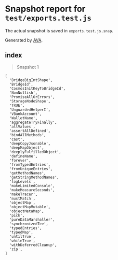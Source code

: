 # Snapshot report for `test/exports.test.js`

The actual snapshot is saved in `exports.test.js.snap`.

Generated by [AVA](https://avajs.dev).

## index

> Snapshot 1

    [
      'BridgeBigIntShape',
      'BridgeId',
      'CosmosInitKeyToBridgeId',
      'NonNullish',
      'PromiseAllOrErrors',
      'StorageNodeShape',
      'TRUE',
      'UnguardedHelperI',
      'VBankAccount',
      'WalletName',
      'aggregateTryFinally',
      'allValues',
      'assertAllDefined',
      'bindAllMethods',
      'cast',
      'deepCopyJsonable',
      'deepMapObject',
      'deeplyFulfilledObject',
      'defineName',
      'forever',
      'fromTypedEntries',
      'fromUniqueEntries',
      'getMethodNames',
      'getStringMethodNames',
      'logLevels',
      'makeLimitedConsole',
      'makeMeasureSeconds',
      'makeTracer',
      'mustMatch',
      'objectMap',
      'objectMapMutable',
      'objectMetaMap',
      'pick',
      'pureDataMarshaller',
      'synchronizedTee',
      'typedEntries',
      'typedMap',
      'untilTrue',
      'whileTrue',
      'withDeferredCleanup',
      'zip',
    ]
